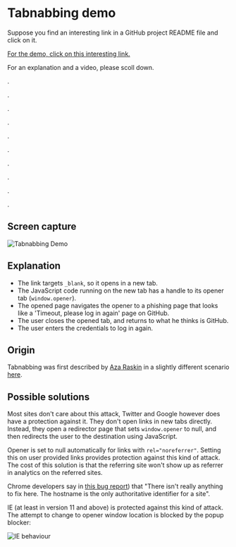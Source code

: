 # Tabnabbing demo

Suppose you find an interesting link in a GitHub project README file and click on it.

<a href="http://molnarg.github.io/tabnabbing-demo/decoy_document.html" target="_blank">For the demo, click on this interesting link.</a>

For an explanation and a video, please scoll down.

.

.

.

.

.

.

.

.

.

.

## Screen capture

![Tabnabbing Demo](https://molnarg.github.io/tabnabbing-demo/tabnabbing_demo.gif)

## Explanation

* The link targets `_blank`, so it opens in a new tab.
* The JavaScript code running on the new tab has a handle to its opener tab (`window.opener`).
* The opened page navigates the opener to a phishing page that looks like a 'Timeout, please log in again' page on GitHub.
* The user closes the opened tab, and returns to what he thinks is GitHub.
* The user enters the credentials to log in again.

## Origin

Tabnabbing was first described by [Aza Raskin](https://twitter.com/aza) in a slightly different scenario
[here](http://www.azarask.in/blog/post/a-new-type-of-phishing-attack/).

## Possible solutions

Most sites don't care about this attack, Twitter and Google however does have a protection against it.
They don't open links in new tabs directly. Instead, they open a redirector page that sets `window.opener`
to null, and then redirects the user to the destination using JavaScript.

Opener is set to null automatically for links with `rel="noreferrer"`. Setting this on user provided links
provides protection against this kind of attack. The cost of this solution is that the referring site won't
show up as referrer in analytics on the referred sites.

Chrome developers say in [this bug report](https://code.google.com/p/chromium/issues/detail?id=45008#c1))
that "There isn't really anything to fix here. The hostname is the only authoritative identifier for a site".

IE (at least in version 11 and above) is protected against this kind of attack. The attempt
to change to opener window location is blocked by the popup blocker:

![IE behaviour](https://molnarg.github.io/tabnabbing-demo/ie.png)


